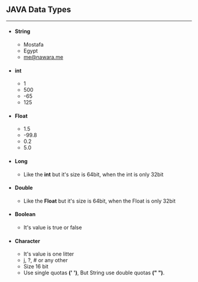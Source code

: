 ## JAVA Data Types
------------------

- #### String
 	- Mostafa
	- Egypt
	- me@nawara.me
- #### int
 	- 1
	- 500
	- -65
	- 125
- #### Float
	- 1.5
	- -99.8
	- 0.2
	- 5.0
- #### Long
	- Like the **int** but it's size is 64bit, when the int is only 32bit
- #### Double
	- Like the **Float** but it's size is 64bit, when the Float is only 32bit
- #### Boolean
	- It's value is true or false 
- #### Character
	- It's value is one litter 
	- j, ?, # or any other 
	- Size 16 bit
	- Use single quotas **(' ')**, But String use double quotas **(" ")**.